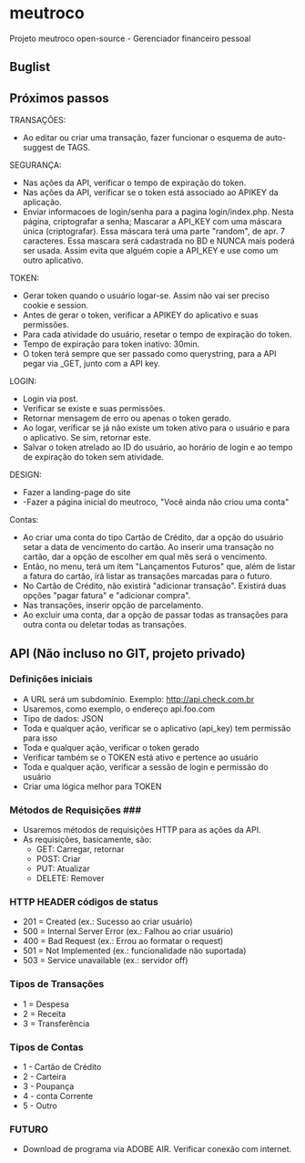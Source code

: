 meutroco
========
Projeto meutroco open-source - Gerenciador financeiro pessoal

Buglist
-------



Próximos passos
---------------
TRANSAÇÕES:
+	Ao editar ou criar uma transação, fazer funcionar o esquema de auto-suggest de TAGS.

SEGURANÇA:
+	Nas ações da API, verificar o tempo de expiração do token.
+	Nas ações da API, verificar se o token está associado ao APIKEY da aplicação.
+	Enviar informacoes de login/senha para a pagina login/index.php. Nesta página, criptografar a senha; Mascarar a API_KEY com uma máscara única (criptografar). Essa máscara terá uma parte "random", de apr. 7 caracteres. Essa mascara será cadastrada no BD e NUNCA mais poderá ser usada.  Assim evita que alguém copie a API_KEY e use  como um outro aplicativo.

TOKEN:
+	Gerar token quando o usuário logar-se. Assim não vai ser preciso cookie e session.
+	Antes de gerar o token, verificar a APIKEY do aplicativo e suas permissões.
+	Para cada atividade do usuário, resetar o tempo de expiração do token.
+	Tempo de expiração para token inativo: 30min.
+	O token terá sempre que ser passado como querystring, para a API pegar via _GET, junto com a API key.

LOGIN:
+	Login via post.
+	Verificar se existe e suas permissões.
+	Retornar mensagem de erro ou apenas o token gerado.
+	Ao logar, verificar se já não existe um token ativo para o usuário e para o aplicativo. Se sim, retornar este.
+	Salvar o token atrelado ao ID do usuário, ao horário de login e ao tempo de expiração do token sem atividade.

DESIGN:
+	Fazer a landing-page do site
+	-Fazer a página inicial do meutroco, "Você ainda não criou uma conta"

Contas:
+	Ao criar uma conta do tipo Cartão de Crédito, dar a opção do usuário setar a data de vencimento do cartão. Ao inserir uma transação no cartão, dar a opção de escolher em qual mês será o vencimento.
+	Então, no menu, terá um ítem "Lançamentos Futuros" que, além de listar a fatura do cartão, irá listar as transações marcadas para o futuro.
+	No Cartão de Crédito, não existirá "adicionar transação". Existirá duas opções "pagar fatura" e "adicionar compra".
+	Nas transações, inserir opção de parcelamento.
+	Ao excluir uma conta, dar a opção de passar todas as transações para outra conta ou deletar todas as transações.

API (Não incluso no GIT, projeto privado)
-----------------------------------------

### Definições iniciais ###
+	A URL será um subdomínio. Exemplo: http://api.check.com.br
+	Usaremos, como exemplo, o endereço api.foo.com
+	Tipo de dados: JSON
+	Toda e qualquer ação, verificar se o aplicativo (api_key) tem permissão para isso
+	Toda e qualquer ação, verificar o token gerado
+	Verificar também se o TOKEN está ativo e pertence ao usuário
+	Toda e qualquer ação, verificar a sessão de login e permissão do usuário
+	Criar uma lógica melhor para TOKEN

### Métodos de Requisições ### ###
+	Usaremos métodos de requisições HTTP para as ações da API. 
+	As requisições, basicamente, são:
	+	GET: Carregar, retornar
	+	POST: Criar
	+	PUT: Atualizar
	+	DELETE: Remover

### HTTP HEADER códigos de status ###
+	201 = Created (ex.: Sucesso ao criar usuário)
+	500 = Internal Server Error (ex.: Falhou ao criar usuário)
+	400 = Bad Request (ex.: Errou ao formatar o request)
+	501 = Not Implemented (ex.: funcionalidade não suportada)
+	503 = Service unavailable (ex.: servidor off)

### Tipos de Transações ###
+	1 = Despesa
+	2 = Receita
+	3 = Transferência

### Tipos de Contas ###
+	1 - Cartão de Crédito
+	2 - Carteira
+	3 - Poupança
+	4 - conta Corrente
+	5 - Outro

### FUTURO ###
+	Download de programa via ADOBE AIR. Verificar conexão com internet.